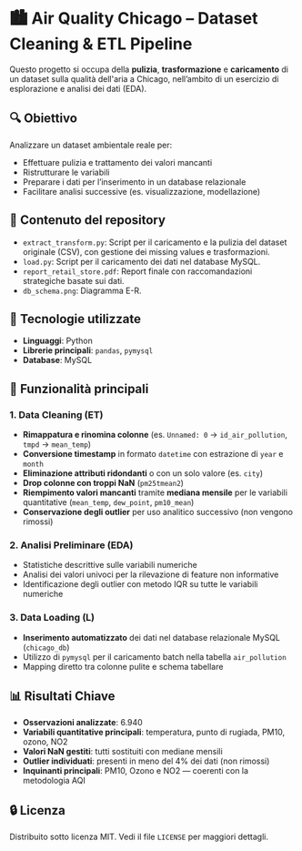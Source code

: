# 🏙️ Air Quality Chicago – Dataset Cleaning & ETL Pipeline

Questo progetto si occupa della **pulizia**, **trasformazione** e **caricamento** di un dataset sulla qualità dell'aria a Chicago, nell’ambito di un esercizio di esplorazione e analisi dei dati (EDA).

## 🔍 Obiettivo

Analizzare un dataset ambientale reale per:
- Effettuare pulizia e trattamento dei valori mancanti
- Ristrutturare le variabili
- Preparare i dati per l’inserimento in un database relazionale
- Facilitare analisi successive (es. visualizzazione, modellazione)

## 📂 Contenuto del repository

- `extract_transform.py`: Script per il caricamento e la pulizia del dataset originale (CSV), con gestione dei missing values e trasformazioni.
- `load.py`: Script per il caricamento dei dati nel database MySQL.
- `report_retail_store.pdf`: Report finale con raccomandazioni strategiche basate sui dati.
- `db_schema.png`: Diagramma E-R.

## 🧰 Tecnologie utilizzate

- **Linguaggi**: Python
- **Librerie principali**: `pandas`, `pymysql`
- **Database**: MySQL

## 🧪 Funzionalità principali

### 1. Data Cleaning (ET)
- **Rimappatura e rinomina colonne** (es. `Unnamed: 0` → `id_air_pollution`, `tmpd` → `mean_temp`)
- **Conversione timestamp** in formato `datetime` con estrazione di `year` e `month`
- **Eliminazione attributi ridondanti** o con un solo valore (es. `city`)
- **Drop colonne con troppi NaN** (`pm25tmean2`)
- **Riempimento valori mancanti** tramite **mediana mensile** per le variabili quantitative (`mean_temp`, `dew_point`, `pm10_mean`)
- **Conservazione degli outlier** per uso analitico successivo (non vengono rimossi)

### 2. Analisi Preliminare (EDA)
- Statistiche descrittive sulle variabili numeriche
- Analisi dei valori univoci per la rilevazione di feature non informative
- Identificazione degli outlier con metodo IQR su tutte le variabili numeriche

### 3. Data Loading (L)
- **Inserimento automatizzato** dei dati nel database relazionale MySQL (`chicago_db`)
- Utilizzo di `pymysql` per il caricamento batch nella tabella `air_pollution`
- Mapping diretto tra colonne pulite e schema tabellare

## 📊 Risultati Chiave

- **Osservazioni analizzate**: 6.940  
- **Variabili quantitative principali**: temperatura, punto di rugiada, PM10, ozono, NO2  
- **Valori NaN gestiti**: tutti sostituiti con mediane mensili  
- **Outlier individuati**: presenti in meno del 4% dei dati (non rimossi)  
- **Inquinanti principali**: PM10, Ozono e NO2 — coerenti con la metodologia AQI

## 🔒 Licenza

Distribuito sotto licenza MIT. Vedi il file `LICENSE` per maggiori dettagli.

